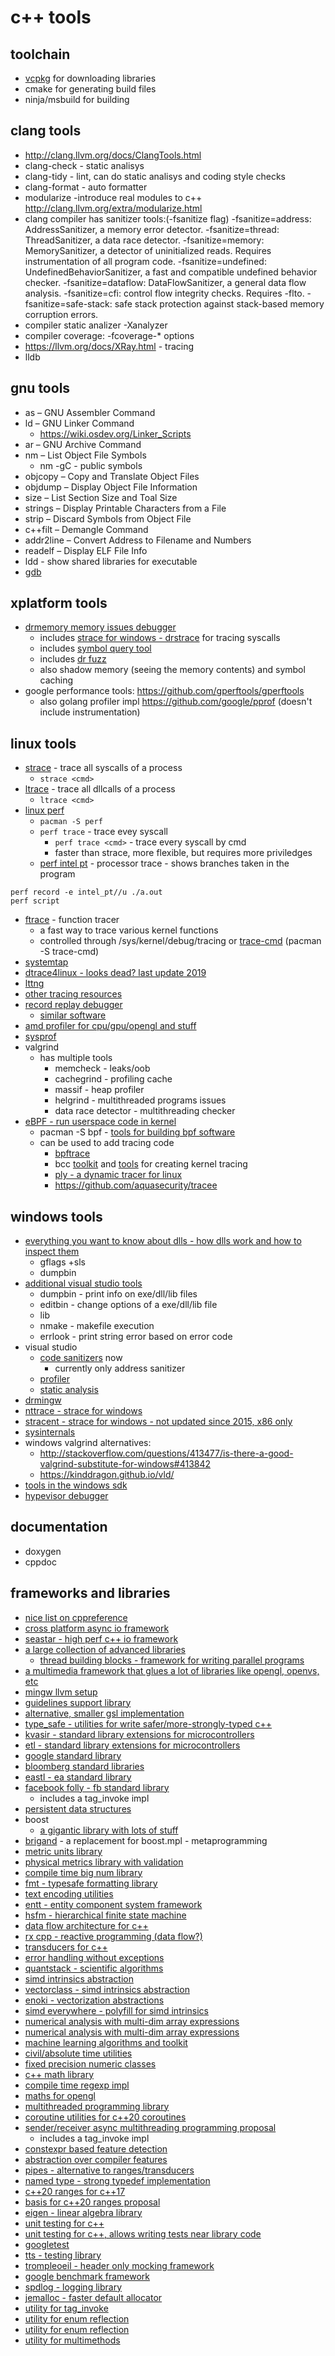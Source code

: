 # c++ tools

## toolchain

* [vcpkg](../vcpkg.md) for downloading libraries
* cmake for generating build files
* ninja/msbuild for building

## clang tools

* <http://clang.llvm.org/docs/ClangTools.html>
* clang-check - static analisys
* clang-tidy - lint, can do static analisys and coding style checks
* clang-format - auto formatter
* modularize -introduce real modules to c++ <http://clang.llvm.org/extra/modularize.html>
* clang compiler has sanitizer tools:(-fsanitize flag)
    -fsanitize=address: AddressSanitizer, a memory error detector.
    -fsanitize=thread: ThreadSanitizer, a data race detector.
    -fsanitize=memory: MemorySanitizer, a detector of uninitialized reads. Requires instrumentation of all program code.
    -fsanitize=undefined: UndefinedBehaviorSanitizer, a fast and compatible undefined behavior checker.
    -fsanitize=dataflow: DataFlowSanitizer, a general data flow analysis.
    -fsanitize=cfi: control flow integrity checks. Requires -flto.
    -fsanitize=safe-stack: safe stack protection against stack-based memory corruption errors.
* compiler static analizer
    -Xanalyzer
* compiler coverage:
    -fcoverage-* options
* <https://llvm.org/docs/XRay.html> - tracing
* lldb

## gnu tools

* as – GNU Assembler Command
* ld – GNU Linker Command
    * https://wiki.osdev.org/Linker_Scripts
* ar – GNU Archive Command
* nm – List Object File Symbols
    * nm -gC - public symbols
* objcopy – Copy and Translate Object Files
* objdump – Display Object File Information
* size – List Section Size and Toal Size
* strings – Display Printable Characters from a File
* strip – Discard Symbols from Object File
* c++filt – Demangle Command
* addr2line – Convert Address to Filename and Numbers
* readelf – Display ELF File Info
* ldd - show shared libraries for executable
* [gdb](../tools/gdb.md)

## xplatform tools

* [drmemory memory issues debugger](https://github.com/DynamoRIO/drmemory)
    * includes [strace for windows - drstrace](https://drmemory.org/page_drstrace.html) for tracing syscalls
    * includes [symbol query tool](https://drmemory.org/page_symquery.html)
    * includes [dr fuzz](https://drmemory.org/page_fuzzer.html)
    * also shadow memory (seeing the memory contents) and symbol caching
* google performance tools: <https://github.com/gperftools/gperftools>
    * also golang profiler impl <https://github.com/google/pprof> (doesn't include instrumentation)

## linux tools

* [strace](https://strace.io/) - trace all syscalls of a process
    * `strace <cmd>`
* [ltrace](https://ltrace.org/) - trace all dllcalls of a process
    * `ltrace <cmd>`
* [linux perf](https://perf.wiki.kernel.org/index.php/Main_Page)
    * `pacman -S perf`
    * `perf trace` - trace evey syscall
        * `perf trace <cmd>` - trace every syscall by cmd
        * faster than strace, more flexible, but requires more priviledges
    * [perf intel pt](https://man7.org/linux/man-pages/man1/perf-intel-pt.1.html) - processor trace - shows branches taken in the program
```
perf record -e intel_pt//u ./a.out
perf script
```
* [ftrace](https://www.kernel.org/doc/Documentation/trace/ftrace.txt) - function tracer
    * a fast way to trace various kernel functions
    * controlled through /sys/kernel/debug/tracing or [trace-cmd](https://github.com/rostedt/trace-cmd) (pacman -S trace-cmd)
* [systemtap](https://sourceware.org/systemtap/wiki)
* [dtrace4linux - looks dead? last update 2019](https://github.com/dtrace4linux/linux)
* [lttng](https://lttng.org/docs/v2.12/)
* [other tracing resources](https://elinux.org/Kernel_Trace_Systems)
* [record replay debugger](https://rr-project.org/)
    * [similar software](https://github.com/rr-debugger/rr/wiki/Related-work)
* [amd profiler for cpu/gpu/opengl and stuff](https://developer.amd.com/amd-uprof/)
* [sysprof](http://www.sysprof.com/)
* valgrind
    * has multiple tools
        * memcheck - leaks/oob
        * cachegrind - profiling cache
        * massif - heap profiler
        * helgrind - multithreaded programs issues
        * data race detector - multithreading checker
* [eBPF - run userspace code in kernel](https://ebpf.io/projects)
    * pacman -S bpf - [tools for building bpf software](https://archlinux.org/packages/community/x86_64/bpf/)
    * can be used to add tracing code
        * [bpftrace](https://bpftrace.org/)
        * bcc [toolkit](https://github.com/iovisor/bcc) and [tools](https://github.com/iovisor/bcc#tools) for creating kernel tracing
        * [ply - a dynamic tracer for linux](https://wkz.github.io/ply/)
        * <https://github.com/aquasecurity/tracee>


## windows tools

* [everything you want to know about dlls  - how dlls work and how to inspect them](https://www.youtube.com/watch?v=JPQWQfDhICA)
    * gflags +sls
    * dumpbin
* [additional visual studio tools](https://docs.microsoft.com/en-us/cpp/build/reference/c-cpp-build-tools?view=msvc-160)
    * dumpbin - print info on exe/dll/lib files
    * editbin - change options of a exe/dll/lib file
    * lib
    * nmake - makefile execution
    * errlook - print string error based on error code
* visual studio
    * [code sanitizers](https://docs.microsoft.com/en-us/cpp/sanitizers/?view=msvc-160) now
        * currently only address sanitizer
    * [profiler](https://docs.microsoft.com/en-us/visualstudio/profiling/?view=vs-2019)
    * [static analysis](https://docs.microsoft.com/en-us/cpp/code-quality/?view=msvc-160)
* [drmingw](https://github.com/jrfonseca/drmingw)
* [nttrace - strace for windows](https://github.com/rogerorr/NtTrace)
* [stracent - strace for windows - not updated since 2015, x86 only](https://intellectualheaven.com/?BH=StraceNT)
* [sysinternals](../windows/sysinternals.md)
* windows valgrind alternatives:
    * <http://stackoverflow.com/questions/413477/is-there-a-good-valgrind-substitute-for-windows#413842>
    * <https://kinddragon.github.io/vld/>
* [tools in the windows sdk](../windows/windows_sdk.md)
* [hypevisor debugger](https://github.com/HyperDbg/HyperDbg)

## documentation

* doxygen
* cppdoc

## frameworks and libraries

- [nice list on cppreference](https://en.cppreference.com/w/cpp/links/libs)
- [cross platform async io framework](https://github.com/libuv/libuv)
- [seastar - high perf c++ io framework](http://seastar.io/)
- [a large collection of advanced libraries](https://github.com/oneapi-src)
    - [thread building blocks - framework for writing parallel programs](https://github.com/oneapi-src/oneTBB)
- [a multimedia framework that glues a lot of libraries like opengl, openvs, etc](https://openframeworks.cc/about/)
- [mingw llvm setup](https://github.com/valtron/llvm-stuff/wiki/Set-up-Windows-dev-environment-with-MSYS2)
- [guidelines support library](https://github.com/Microsoft/GSL)
-   [alternative, smaller gsl implementation](https://github.com/gsl-lite/gsl-lite)
- [type_safe - utilities for write safer/more-strongly-typed c++](https://github.com/foonathan/type_safe)
- [kvasir - standard library extensions for microcontrollers](https://github.com/kvasir-io/mpl)
- [etl - standard library extensions for microcontrollers](https://github.com/ETLCPP/etl)
- [google standard library](https://abseil.io/)
- [bloomberg standard libraries](https://github.com/bloomberg/bde)
- [eastl - ea standard library](https://github.com/electronicarts/EASTL)
- [facebook folly - fb standard library](https://github.com/facebook/folly)
    - includes a tag_invoke impl
- [persistent data structures](https://github.com/arximboldi/immer)
- boost
    - [a gigantic library with lots of stuff](https://www.boost.org/doc/libs/)
- [brigand](https://github.com/edouarda/brigand) - a replacement for boost.mpl - metaprogramming
- [metric units library](https://github.com/mpusz/units)
- [physical metrics library with validation](https://github.com/jansende/benri)
- [compile time big num library](https://github.com/niekbouman/ctbignum)
- [fmt - typesafe formatting library](https://fmt.dev/latest/index.html)
- [text encoding utilities](https://github.com/soasis/text)
- [entt - entity component system framework](https://github.com/skypjack/entt)
- [hsfm - hierarchical finite state machine](https://github.com/andrew-gresyk/HFSM2)
- [data flow architecture for c++](https://github.com/arximboldi/lager)
- [rx cpp - reactive programming (data flow?)](https://github.com/ReactiveX/RxCpp)
- [transducers for c++](https://github.com/arximboldi/zug)
- [error handling without exceptions](https://ned14.github.io/outcome/)
- [quantstack - scientific algorithms](https://xtl.readthedocs.io/en/latest/#)
- [simd intrinsics abstraction](https://xsimd.readthedocs.io/en/latest/)
- [vectorclass - simd intrinsics abstraction](https://github.com/vectorclass)
- [enoki - vectorization abstractions](https://github.com/mitsuba-renderer/enoki)
- [simd everywhere - polyfill for simd intrinsics](https://github.com/simd-everywhere/simde)
- [numerical analysis with multi-dim array expressions](https://xtensor.readthedocs.io/en/latest/)
- [numerical analysis with multi-dim array expressions](https://github.com/romeric/Fastor)
- [machine learning algorithms and toolkit](http://dlib.net/)
- [civil/absolute time utilities](https://github.com/google/cctz)
- [fixed precision numeric classes](https://github.com/johnmcfarlane/cnl)
- [c++ math library](https://bitbucket.org/blaze-lib/blaze/src/master/)
- [compile time regexp impl](https://github.com/hanickadot/compile-time-regular-expressions)
- [maths for opengl](https://github.com/g-truc/glm)
- [multithreaded programming library](https://github.com/copperspice/cs_libguarded)
- [coroutine utilities for c++20 coroutines](https://github.com/lewissbaker/cppcoro)
- [sender/receiver async multithreading programming proposal](https://github.com/facebookexperimental/libunifex)
    - includes a tag_invoke impl
- [constexpr based feature detection](https://github.com/jfalcou/spy)
- [abstraction over compiler features](https://nemequ.github.io/hedley/user-guide.html)
- [pipes - alternative to ranges/transducers](https://github.com/joboccara/Pipes)
- [named type - strong typedef implementation](https://github.com/joboccara/NamedType)
- [c++20 ranges for c++17](https://github.com/tcbrindle/NanoRange)
- [basis for c++20 ranges proposal](https://github.com/ericniebler/range-v3)
- [eigen - linear algebra library](http://eigen.tuxfamily.org/index.php?title=Main_Page)
- [unit testing for c++](https://github.com/catchorg/Catch2)
- [unit testing for c++, allows writing tests near library code](https://github.com/onqtam/doctest)
- [googletest](https://github.com/google/googletest)
- [tts - testing library](https://github.com/jfalcou/tts)
- [trompleoeil - header only mocking framework](https://github.com/rollbear/trompeloeil)
- [google benchmark framework](https://github.com/google/benchmark)
- [spdlog - logging library](https://github.com/gabime/spdlog)
- [jemalloc - faster default allocator](https://github.com/jemalloc/jemalloc)
- [utility for tag_invoke](https://github.com/bfgroup/duck_invoke)
- [utility for enum reflection](https://github.com/krabicezpapundeklu/smart_enum)
- [utility for enum reflection](https://github.com/aantron/better-enums)
- [utility for multimethods](https://github.com/jll63/yomm2)